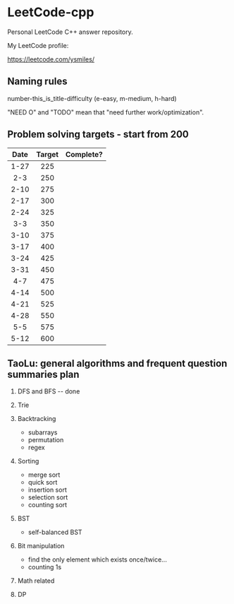 # LeetCode-cpp

Personal LeetCode C++ answer repository.

My LeetCode profile:

https://leetcode.com/ysmiles/

## Naming rules

number-this_is_title-difficulty (e-easy, m-medium, h-hard)

"NEED O" and "TODO" mean that "need further work/optimization".

## Problem solving targets - start from 200

|  Date  |  Target  | Complete? |
|:------:|:--------:|:---------:|
|  1-27  |   225    |           |
|  2-3   |   250    |           |
|  2-10  |   275    |           |
|  2-17  |   300    |           |
|  2-24  |   325    |           |
|  3-3   |   350    |           |
|  3-10  |   375    |           |
|  3-17  |   400    |           |
|  3-24  |   425    |           |
|  3-31  |   450    |           |
|  4-7   |   475    |           |
|  4-14  |   500    |           |
|  4-21  |   525    |           |
|  4-28  |   550    |           |
|  5-5   |   575    |           |
|  5-12  |   600    |           |

## TaoLu: general algorithms and frequent question summaries plan

1. DFS and BFS -- done

2. Trie

3. Backtracking
    - subarrays
    - permutation
    - regex

4. Sorting
    - merge sort
    - quick sort
    - insertion sort
    - selection sort
    - counting sort

5. BST
    - self-balanced BST

6. Bit manipulation
    - find the only element which exists once/twice... 
    - counting 1s

7. Math related

8. DP
